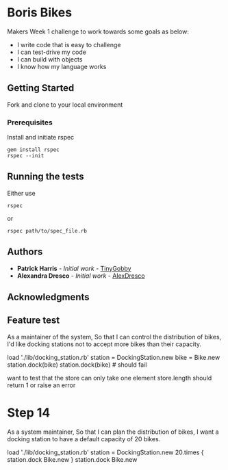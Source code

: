 # Boris Bikes

Makers Week 1 challenge to work towards some goals as below:

- I write code that is easy to challenge
- I can test-drive my code
- I can build with objects
- I know how my language works

## Getting Started

Fork and clone to your local environment

### Prerequisites

Install and initiate rspec

```
gem install rspec
rspec --init
```

## Running the tests

Either use
```
rspec
```
or
```
rspec path/to/spec_file.rb
```

## Authors

* **Patrick Harris** - *Initial work* - [TinyGobby](https://github.com/TinyGobby)
* **Alexandra Dresco** - *Initial work* -
[AlexDresco](https://github.com/AlexDresco)

## Acknowledgments

## Feature test

As a maintainer of the system,
So that I can control the distribution of bikes,
I'd like docking stations not to accept more bikes than their capacity.

load './lib/docking_station.rb'
station = DockingStation.new
bike = Bike.new
station.dock(bike)
station.dock(bike) # should fail


want to test that the store can only take one element
store.length should return 1 or raise an error

# Step 14

As a system maintainer,
So that I can plan the distribution of bikes,
I want a docking station to have a default capacity of 20 bikes.

load './lib/docking_station.rb'
station = DockingStation.new
20.times { station.dock Bike.new }
station.dock Bike.new

